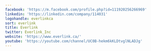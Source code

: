 ```yaml
---
facebook: 'https://m.facebook.com/profile.php?id=111920256266969'
linkedin: 'https://linkedin.com/company/114031'
logohandle: everlinkca
sort: everlink
title: Everlink
twitter: Everlink_Inc
website: 'https://www.everlink.ca/'
youtube: 'https://youtube.com/channel/UC0B-hekm6kKLDtvglNLADJg'
---
```


